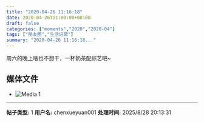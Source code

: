 ```yaml
---
title: "2020-04-26 11:16:18"
date: 2020-04-26T11:00:00+08:00
draft: false
categories: ["moments","2020","2020-04"]
tags: ["朋友圈","生活记录"]
summary: "2020-04-26 11:16:18..."
---
```


周六的晚上啥也不想干，一杯奶茶配综艺吧~

## 媒体文件

- ![Media 1](/Moments/photos/2020-04-26/202004261116180.jpg)

---

**帖子类型:** 1
**用户名:** chenxueyuan001
**处理时间:** 2025/8/28 20:13:31